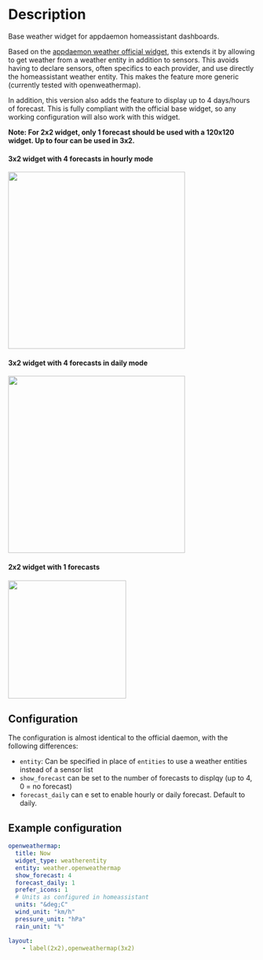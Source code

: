 # Description
Base weather widget for appdaemon homeassistant dashboards.

Based on the [appdaemon weather official widget](https://github.com/AppDaemon/appdaemon/blob/dev/appdaemon/widgets/baseweather/baseweather.js), this extends it by allowing to get weather from a weather entity in addition to sensors.
This avoids having to declare sensors, often specifics to each provider, and use directly the homeassistant weather entity. This makes the feature more generic (currently tested with openweathermap).

In addition, this version also adds the feature to display up to 4 days/hours of forecast.
This is fully compliant with the official base widget, so any working configuration will also work with this widget.

**Note: For 2x2 widget, only 1 forecast should be used with a 120x120 widget. Up to four can be used in 3x2.**

#### 3x2 widget with 4 forecasts in hourly mode
<img src="https://github.com/vche/appdaemon_weatherentity/blob/master/etc/3x2.png" width="360">

#### 3x2 widget with 4 forecasts in daily mode
<img src="https://github.com/vche/appdaemon_weatherentity/blob/master/etc/3x2_daily.png" width="360">

#### 2x2 widget with 1 forecasts
<img src="https://github.com/vche/appdaemon_weatherentity/blob/master/etc/2x2.png" width="240">

## Configuration

The configuration is almost identical to the official daemon, with the following differences:
- ```entity```: Can be specified in place of ```entities``` to use a weather entities instead of a sensor list
- ```show_forecast``` can be set to the number of forecasts to displqy (up to 4, 0 = no forecast)
- ```forecast_daily``` can e set to enable hourly or daily forecast. Default to daily.

## Example configuration

```yaml
openweathermap:
  title: Now
  widget_type: weatherentity
  entity: weather.openweathermap
  show_forecast: 4
  forecast_daily: 1
  prefer_icons: 1
  # Units as configured in homeassistant
  units: "&deg;C"
  wind_unit: "km/h"
  pressure_unit: "hPa"
  rain_unit: "%"

layout:
    - label(2x2),openweathermap(3x2)
```
